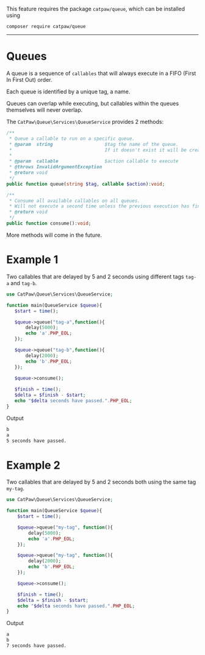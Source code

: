 This feature requires the package `catpaw/queue`, which can be installed using<br/>
```
composer require catpaw/queue
```
<hr/>

# Queues

A queue is a sequence of `callables` that will always execute in a FIFO (First In First Out) order.

Each queue is identified by a unique tag, a name.

Queues can overlap while executing, but callables within the queues themselves will never overlap.

The `CatPaw\Queue\Services\QueueService` provides 2 methods:

```php
/**
 * Queue a callable to run on a specific queue.
 * @param  string                   $tag the name of the queue.
 *                                  If it doesn't exist it will be created automatically.
 * 
 * @param  callable                 $action callable to execute
 * @throws InvalidArgumentException
 * @return void
 */
public function queue(string $tag, callable $action):void;
```
```php
/**
 * Consume all available callables on all queues.
 * Will not execute a second time unless the previous execution has finished.
 * @return void
 */
public function consume():void;
```

More methods will come in the future.

# Example 1

Two callables that are delayed by 5 and 2 seconds using different tags `tag-a` and `tag-b`.

 ```php
use CatPaw\Queue\Services\QueueService;

function main(QueueService $queue){
    $start = time();

    $queue->queue("tag-a",function(){
        delay(5000);
        echo 'a'.PHP_EOL;
    });

    $queue->queue("tag-b",function(){
        delay(2000);
        echo 'b'.PHP_EOL;
    });

    $queue->consume();
    
    $finish = time();
    $delta = $finish - $start;
    echo "$delta seconds have passed.".PHP_EOL;
}
 ```

Output
```bash
b
a
5 seconds have passed.
```

# Example 2

Two callables that are delayed by 5 and 2 seconds both using the same tag `my-tag`.

```php
use CatPaw\Queue\Services\QueueService;

function main(QueueService $queue){
    $start = time();

    $queue->queue("my-tag", function(){
        delay(5000);
        echo 'a'.PHP_EOL;
    });

    $queue->queue("my-tag", function(){
        delay(2000);
        echo 'b'.PHP_EOL;
    });

    $queue->consume();

    $finish = time();
    $delta = $finish - $start;
    echo "$delta seconds have passed.".PHP_EOL;
}
```

Output
```bash
a
b
7 seconds have passed.
```
